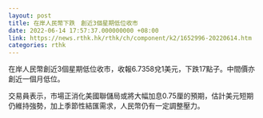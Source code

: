 ```yaml
---
layout: post
title: 在岸人民幣下跌　創近3個星期低位收市
date: 2022-06-14 17:57:37.000000000 +08:00
link: https://news.rthk.hk/rthk/ch/component/k2/1652996-20220614.htm
categories: rthk
---
```


在岸人民幣創近3個星期低位收市，收報6.7358兌1美元，下跌17點子。中間價亦創近一個月低位。

交易員表示，市場正消化美國聯儲局或將大幅加息0.75厘的預期，估計美元短期仍維持強勢，加上季節性結匯需求，人民幣仍有一定調整壓力。
